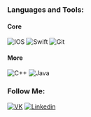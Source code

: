 ### Languages and Tools:
#### Core
![IOS](https://img.shields.io/badge/-IOS-090909?style=for-the-badge&logo=IOS&logoColor=47C5FB)
![Swift](https://img.shields.io/badge/-Swift-090909?style=for-the-badge&logo=Swift&logoColor=097CDB)
![Git](https://img.shields.io/badge/-Git-090909?style=for-the-badge&logo=Git&logoColor=097CDB)

#### More
![C++](https://img.shields.io/badge/-C++-090909?style=for-the-badge&logo=C%2b%2b&logoColor=6296CC)
![Java](https://img.shields.io/badge/-Java-090909?style=for-the-badge&logo=Java%2b%2b&logoColor=6296CC)

### Follow Me:
[![VK](https://img.shields.io/badge/-Vkontakte-090909?style=for-the-badge&logo=VK&logoColor=B4068E)](https://vk.com/kiraykor/)
[![Linkedin](https://img.shields.io/badge/-linkedin-090909?style=for-the-badge&logo=linkedin&logoColor=4F7DB3)](https://www.linkedin.com/in/kirillkor/)
